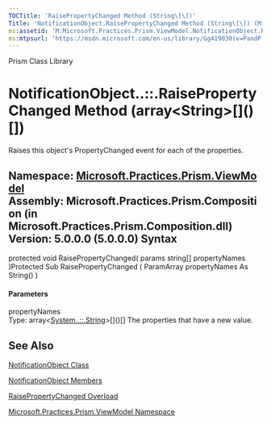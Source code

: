 ```yaml
---
TOCTitle: 'RaisePropertyChanged Method (String\[\])'
Title: 'NotificationObject.RaisePropertyChanged Method (String\[\]) (Microsoft.Practices.Prism.ViewModel)'
ms:assetid: 'M:Microsoft.Practices.Prism.ViewModel.NotificationObject.RaisePropertyChanged(System.String\[\])'
ms:mtpsurl: 'https://msdn.microsoft.com/en-us/library/Gg419030(v=PandP.50)'
---
```


Prism Class Library

NotificationObject..::.RaisePropertyChanged Method (array&lt;String&gt;\[\]()\[\])
==================================================================================

Raises this object's PropertyChanged event for each of the properties.

**Namespace:** [Microsoft.Practices.Prism.ViewModel](https://msdn.microsoft.com/n:microsoft.practices.prism.viewmodel)
**Assembly:** Microsoft.Practices.Prism.Composition (in Microsoft.Practices.Prism.Composition.dll) Version: 5.0.0.0 (5.0.0.0)
Syntax
------

<span id="syntaxToggle"></span>protected void RaisePropertyChanged( params string\[\] propertyNames )Protected Sub RaisePropertyChanged ( ParamArray propertyNames As String() )
#### Parameters

propertyNames  
Type: array&lt;[System..::.String](http://msdn2.microsoft.com/en-us/library/s1wwdcbf)&gt;\[\]()\[\]
The properties that have a new value.

See Also
--------

<span id="seeAlsoToggle"></span>
[NotificationObject Class](https://msdn.microsoft.com/t:microsoft.practices.prism.viewmodel.notificationobject)

[NotificationObject Members](https://msdn.microsoft.com/allmembers.t:microsoft.practices.prism.viewmodel.notificationobject)

[RaisePropertyChanged Overload](https://msdn.microsoft.com/overload:microsoft.practices.prism.viewmodel.notificationobject.raisepropertychanged)

[Microsoft.Practices.Prism.ViewModel Namespace](https://msdn.microsoft.com/n:microsoft.practices.prism.viewmodel)
